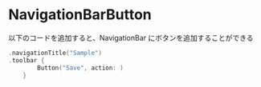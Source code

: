 # NavigationBarButton

以下のコードを追加すると、NavigationBar にボタンを追加することができる

```swift
.navigationTitle("Sample")
.toolbar {
        Button("Save", action: )
    }
```
